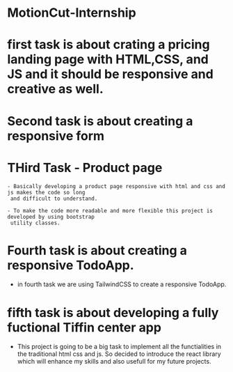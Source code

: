 # MotionCut-Internship

# first task is about crating a pricing landing page with HTML,CSS, and JS and it should be responsive and creative as well.


# Second task is about creating a responsive form 

# THird Task - Product page
    - Basically developing a product page responsive with html and css and js makes the code so long 
     and difficult to understand.

    - To make the code more readable and more flexible this project is developed by using bootstrap 
     utility classes.


# Fourth task is about creating a responsive TodoApp.
   - in fourth task we are using TailwindCSS to create a responsive TodoApp.

# fifth task is about developing a fully fuctional Tiffin center app
 - This project is going to be a big task to implement all the functialities in the traditional html css and js. So decided to introduce the react library which will enhance my skills and also usefull for my future projects.
